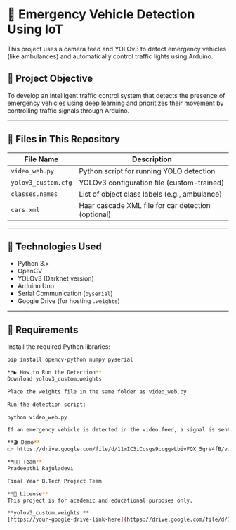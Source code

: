 # 🚨 Emergency Vehicle Detection Using IoT

This project uses a camera feed and YOLOv3 to detect emergency vehicles (like ambulances) and automatically control traffic lights using Arduino.

## 📌 Project Objective

To develop an intelligent traffic control system that detects the presence of emergency vehicles using deep learning and prioritizes their movement by controlling traffic signals through Arduino.

---

## 📁 Files in This Repository

| File Name              | Description                                    |
|------------------------|------------------------------------------------|
| `video_web.py`         | Python script for running YOLO detection       |
| `yolov3_custom.cfg`    | YOLOv3 configuration file (custom-trained)     |
| `classes.names`        | List of object class labels (e.g., ambulance)  |
| `cars.xml`             | Haar cascade XML file for car detection (optional) |

---

## 🧠 Technologies Used

- Python 3.x
- OpenCV
- YOLOv3 (Darknet version)
- Arduino Uno
- Serial Communication (`pyserial`)
- Google Drive (for hosting `.weights`)

---

## 🧰 Requirements

Install the required Python libraries:

```bash
pip install opencv-python numpy pyserial

**▶️ How to Run the Detection**
Download yolov3_custom.weights

Place the weights file in the same folder as video_web.py

Run the detection script:

python video_web.py

If an emergency vehicle is detected in the video feed, a signal is sent to the Arduino via serial communication to change the traffic light to green.

**🎬 Demo**
👉 https://drive.google.com/file/d/11mIC3iCosgs9ccggwLbivFQX_5grV4fB/view?usp=sharing

**👨‍💻 Team**
Pradeepthi Rajuladevi

Final Year B.Tech Project Team

**📄 License**
This project is for academic and educational purposes only.

**yolov3_custom.weights:**
[https://your-google-drive-link-here](https://drive.google.com/file/d/16sjxonykTDxnP8Pvs5Sn2A1DxHed8STW/view?usp=sharing)

